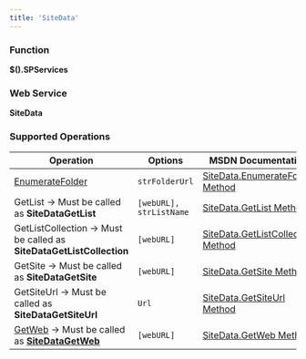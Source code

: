 ```yaml
---
title: 'SiteData'
---
```


### Function

**$().SPServices**

### Web Service

**SiteData**

### Supported Operations

| Operation | Options | MSDN Documentation | Introduced |
| --------- | ------- | ------------------ | ---------- |
| [EnumerateFolder](SiteData-EnumerateFolder.md) | `strFolderUrl` | [SiteData.EnumerateFolder Method](http://msdn.microsoft.com/en-us/library/ms774758%28v=office.12%29.aspx) | [0.5.7](http://spservices.codeplex.com/releases/view/47136) |
| GetList -> Must be called as **SiteDataGetList** | `[webURL], strListName` | [SiteData.GetList Method](http://msdn.microsoft.com/en-us/library/ms774793%28v=office.12%29.aspx) | [0.6.0](http://spservices.codeplex.com/releases/view/55660) |
| GetListCollection -> Must be called as **SiteDataGetListCollection** | `[webURL]` | [SiteData.GetListCollection Method](http://msdn.microsoft.com/en-us/library/ms774864%28v=office.12%29.aspx) | [0.6.0](http://spservices.codeplex.com/releases/view/55660) |
| GetSite -> Must be called as **SiteDataGetSite** | `[webURL]` | [SiteData.GetSite Method](http://msdn.microsoft.com/en-us/library/ms773417%28v=office.12%29.aspx) | [0.7.1](http://spservices.codeplex.com/releases/view/77486 "0.7.1") |
| GetSiteUrl -> Must be called as **SiteDataGetSiteUrl** | `Url` | [SiteData.GetSiteUrl Method](http://msdn.microsoft.com/en-us/library/ms774895%28v=office.12%29.aspx) | [0.7.1](http://spservices.codeplex.com/releases/view/77486 "0.7.1") |
| [GetWeb](SiteData-GetWeb.md) -> Must be called as **[SiteDataGetWeb](SiteData.SiteDataGetWeb)** | `[webURL]` | [SiteData.GetWeb Method](http://msdn.microsoft.com/en-us/library/ms772798%28v=office.12%29.aspx) | [0.7.1](http://spservices.codeplex.com/releases/view/77486 "0.7.1") |

